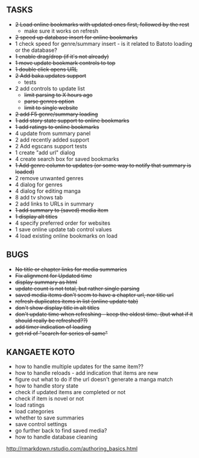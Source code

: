 ## TASKS
* ~~2 Load online bookmarks with updated ones first, followed by the rest~~
  * make sure it works on refresh
* ~~2 speed up database insert for online bookmarks~~
* 1 check speed for genre/summary insert - is it related to Batoto loading or the database?
* ~~1 enable drag/drop (if it's not already)~~
* ~~1 move update bookmark controls to top~~
* ~~1 double click opens URL~~
* ~~2 Add baka.updates support~~
  * tests
* 2 add controls to update list 
	* ~~limit parsing to X hours ago~~
	* ~~parse genres option~~
	* ~~limit to single website~~
* ~~2 add F5 genre/summary loading~~
* ~~1 add story state support to online bookmarks~~
* ~~1 add ratings to online bookmarks~~
* 4 update from summary panel
* 2 add recently added support
* 2 Add egscans support
	tests
* 1 create "add url" dialog
* 4 create search box for saved bookmarks
* ~~1 Add genre column to updates (or some way to notify that summary is loaded)~~
* 2 remove unwanted genres
* 4 dialog for genres
* 4 dialog for editing manga
* 8 add tv shows tab
* 2 add links to URLs in summary
* ~~1 add summary to (saved) media item~~
* ~~1 display alt titles~~
* 4 specify preferred order for websites
* 1 save online update tab control values
* 4 load existing online bookmarks on load

## BUGS
* ~~No title or chapter links for media summaries~~
* ~~Fix alignment for Updated time~~
* ~~display summary as html~~
* ~~update count is not total, but rather single parsing~~
* ~~saved media items don't seem to have a chapter url, nor title url~~
* ~~refresh duplicates items in list (online update tab)~~
* ~~don't show display title in alt titles~~
* ~~don't update time when refreshing - keep the oldest time. (but what if it should really be refreshed??)~~
* ~~add timer indication of loading~~
* ~~get rid of "search for series of same"~~

## KANGAETE KOTO
* how to handle multiple updates for the same item??
* how to handle reloads - add indication that items are new
* figure out what to do if the url doesn't generate a manga match
* how to handle story state
* check if updated items are completed or not
* check if item is novel or not
* load ratings
* load categories
* whether to save summaries
* save control settings
* go further back to find saved media?
* how to handle database cleaning

http://rmarkdown.rstudio.com/authoring_basics.html